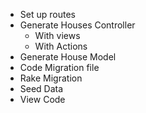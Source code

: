 * Set up routes
* Generate Houses Controller
	- With views
	- With Actions
* Generate House Model
* Code Migration file
* Rake Migration
* Seed Data
* View Code